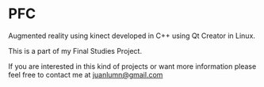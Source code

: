 PFC
===

Augmented reality using kinect developed in C++ using Qt Creator in Linux.

This is a part of my Final Studies Project. 

If you are interested in this kind of projects or want more information please feel free to contact me at juanlumn@gmail.com
